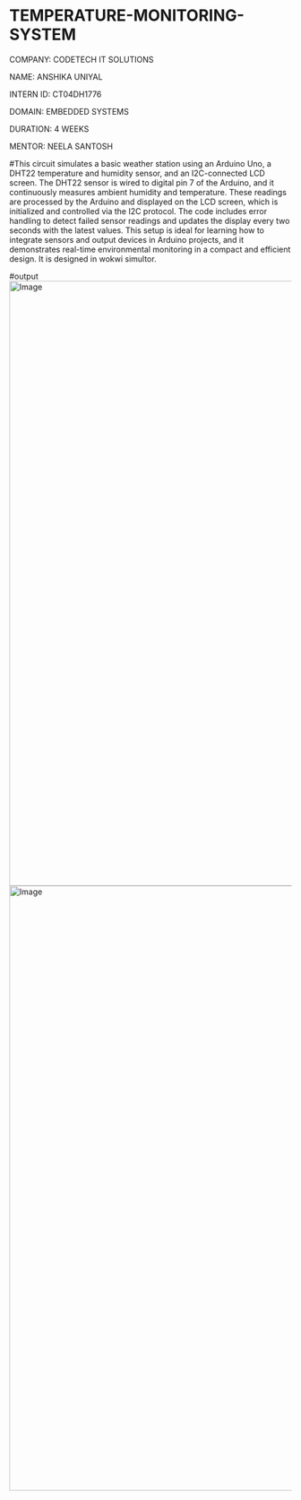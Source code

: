 # TEMPERATURE-MONITORING-SYSTEM
COMPANY: CODETECH IT SOLUTIONS

NAME: ANSHIKA UNIYAL

INTERN ID: CT04DH1776

DOMAIN: EMBEDDED SYSTEMS

DURATION: 4 WEEKS

MENTOR: NEELA SANTOSH

#This circuit simulates a basic weather station using an Arduino Uno, a DHT22 temperature and humidity sensor, and an I2C-connected LCD screen. The DHT22 sensor is wired to digital pin 7 of the Arduino, and it continuously measures ambient humidity and temperature. These readings are processed by the Arduino and displayed on the LCD screen, which is initialized and controlled via the I2C protocol. The code includes error handling to detect failed sensor readings and updates the display every two seconds with the latest values. This setup is ideal for learning how to integrate sensors and output devices in Arduino projects, and it demonstrates real-time environmental monitoring in a compact and efficient design. It is designed in wokwi simultor.

#output
<img width="1920" height="1080" alt="Image" src="https://github.com/user-attachments/assets/2cacf280-ebf3-4d4f-803f-761c3a573808" />
<img width="1920" height="1080" alt="Image" src="https://github.com/user-attachments/assets/e2804bc5-ed54-446a-b527-ce5511a4cb88" />
